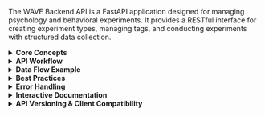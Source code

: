 The WAVE Backend API is a FastAPI application designed for managing psychology and behavioral experiments. It provides a RESTful interface for creating experiment types, managing tags, and conducting experiments with structured data collection.

<details>
<summary><strong>Core Concepts</strong></summary>

### 1. Experiment Types
Experiment types define the structure and schema for different kinds of experiments. They act as templates that specify:
- What kind of data will be collected
- The database schema for storing results
- Metadata about the experiment methodology

### 2. Tags
Tags are used to categorize and organize experiments. They enable:
- Filtering experiments by research area (e.g., "cognitive", "memory", "attention")
- Grouping related experiments across different types
- Searchable metadata for data analysis

### 3. Experiments
Experiments are individual instances or runs of a specific experiment type. Each experiment:
- References an experiment type (defines the structure)
- Contains participant information
- Stores experimental data and results
- Can be tagged for organization

</details>

<details>
<summary><strong>API Workflow</strong></summary>

### Step 1: Create Experiment Types (Required First)

Before creating experiments, you must define the experiment types that will be used.

**POST `/api/v1/experiment-types/`**

```json
{
  "name": "cognitive_assessment",
  "description": "Cognitive performance evaluation with reaction time measurements",
  "table_name": "cognitive_test_data",
  "schema_definition": {
    "reaction_time": "FLOAT",
    "accuracy": "FLOAT", 
    "difficulty_level": "INTEGER",
    "stimulus_type": "STRING"
  }
}
```

The `schema_definition` field allows you to specify additional columns that will be created for storing experiment-specific data.

**Supported Column Types:**
- `INTEGER` - Whole numbers
- `FLOAT` - Decimal numbers  
- `STRING` - Text (up to 255 characters)
- `TEXT` - Long text
- `BOOLEAN` - True/false values
- `DATETIME` - Date and time values
- `JSON` - JSON objects

**Note:** When you create an experiment type, a dedicated database table is automatically created with your custom columns plus these required columns: `id`, `experiment_uuid`, `participant_id`, `created_at`, `updated_at`.

### Step 2: Create Tags (Optional)

Create tags to categorize your experiments. This step is optional but recommended for organization.

**POST `/api/v1/tags/`**

```json
{
  "name": "cognitive",
  "description": "Cognitive performance and mental processing experiments"
}
```

Common tag examples:
- `cognitive` - Mental processing experiments
- `memory` - Memory-related studies
- `attention` - Attention and focus studies
- `behavioral` - Behavioral response experiments
- `visual` - Visual perception studies
- `audio` - Auditory processing experiments

### Step 3: Create Experiments

Once you have experiment types defined, you can create individual experiment instances.

**POST `/api/v1/experiments/`**

```json
{
  "experiment_type_id": 1,
  "description": "Cognitive assessment with visual stimuli for participant 001",
  "tags": ["cognitive", "visual", "attention"],
  "additional_data": {
    "session_duration": 30,
    "difficulty_level": 2,
    "baseline_score": 85,
    "notes": "First session, participant was alert and cooperative"
  }
}
```

### Step 4: Add Experiment Data

Once you have created experiments, you can add actual data rows to the experiment's custom table.

**POST `/api/v1/experiment-data/{experiment_id}/data/`**

```json
{
  "participant_id": "SUBJ-2024-001",
  "data": {
    "reaction_time": 1.23,
    "accuracy": 0.85,
    "difficulty_level": 2,
    "stimulus_type": "visual"
  }
}
```

**Response:**
```json
{
  "id": 1,
  "experiment_uuid": "550e8400-e29b-41d4-a716-446655440000",
  "participant_id": "SUBJ-2024-001",
  "created_at": "2024-01-15T10:30:00Z",
  "updated_at": "2024-01-15T10:30:00Z",
  "reaction_time": 1.23,
  "accuracy": 0.85,
  "difficulty_level": 2,
  "stimulus_type": "visual"
}
```

**Get Experiment Data**

**GET `/api/v1/experiment-data/{experiment_id}/data/`**

Supports filtering by:
- `participant_id` - Filter by participant  
- `created_after` - Filter by creation date (after)
- `created_before` - Filter by creation date (before)
- `limit` and `offset` - Pagination

**Response:**
```json
[
  {
    "id": 1,
    "experiment_uuid": "550e8400-e29b-41d4-a716-446655440000",
    "participant_id": "SUBJ-2024-001",
    "created_at": "2024-01-15T10:30:00Z",
    "updated_at": "2024-01-15T10:30:00Z",
    "reaction_time": 1.23,
    "accuracy": 0.85,
    "difficulty_level": 2,
    "stimulus_type": "visual"
  },
  {
    "id": 2,
    "experiment_uuid": "550e8400-e29b-41d4-a716-446655440000",
    "participant_id": "SUBJ-2024-002",
    "created_at": "2024-01-15T11:45:00Z",
    "updated_at": "2024-01-15T11:45:00Z",
    "reaction_time": 1.45,
    "accuracy": 0.92,
    "difficulty_level": 3,
    "stimulus_type": "audio"
  }
]
```

**Update Experiment Data**

**PUT `/api/v1/experiment-data/{experiment_id}/data/row/{row_id}`**

```json
{
  "participant_id": "SUBJ-2024-001",
  "data": {
    "reaction_time": 1.45,
    "accuracy": 0.90
  }
}
```

**Response:**
```json
{
  "id": 1,
  "experiment_uuid": "550e8400-e29b-41d4-a716-446655440000",
  "participant_id": "SUBJ-2024-001",
  "created_at": "2024-01-15T10:30:00Z",
  "updated_at": "2024-01-15T14:22:00Z",
  "reaction_time": 1.45,
  "accuracy": 0.90,
  "difficulty_level": 2,
  "stimulus_type": "visual"
}
```

**Query Experiment Data**

**POST `/api/v1/experiment-data/{experiment_id}/data/query`**

```json
{
  "participant_id": "SUBJ-2024-001",
  "filters": {
    "difficulty_level": 2,
    "accuracy": 0.85
  },
  "created_after": "2024-01-01T00:00:00",
  "limit": 100,
  "offset": 0
}
```

### Step 5: Search and Query Data

The API provides powerful search capabilities to find experiments, data, and metadata across your research database.

#### Basic Experiment Queries
**GET `/api/v1/experiments/`**

Supports filtering by:
- `experiment_type_id` - Filter by experiment type
- `participant_id` - Filter by participant
- `tags` - Filter by tags
- `skip` and `limit` - Pagination

Example: `GET /api/v1/experiments/?tags=cognitive&tags=memory&limit=50`

#### Advanced Search Capabilities

##### Search Experiments by Tags
**POST `/api/v1/search/experiments/by-tags`**

Find experiments based on tag criteria with flexible matching:

```json
{
  "tags": ["cognitive", "memory"],
  "match_all": true,
  "created_after": "2024-01-01T00:00:00Z",
  "skip": 0,
  "limit": 100
}
```

- `match_all: true` - Experiments must have ALL specified tags
- `match_all: false` - Experiments must have ANY of the specified tags

##### Search Experiment Types by Description
**POST `/api/v1/search/experiment-types/by-description`**

Find experiment types using text search in names and descriptions:

```json
{
  "search_text": "reaction time",
  "created_after": "2024-01-01T00:00:00Z",
  "skip": 0,
  "limit": 100
}
```

##### Search Tags by Name
**POST `/api/v1/search/tags/by-name`**

Find tags by searching names and descriptions:

```json
{
  "search_text": "cognitive",
  "skip": 0,
  "limit": 100
}
```

##### Search Experiments Within Type
**POST `/api/v1/search/experiments/by-description-and-type`**

Search experiment descriptions within a specific experiment type:

```json
{
  "experiment_type_id": 1,
  "search_text": "visual stimuli",
  "skip": 0,
  "limit": 100
}
```

##### Advanced Multi-Criteria Search
**POST `/api/v1/search/experiments/advanced`**

Combine multiple search criteria:

```json
{
  "search_text": "reaction time",
  "tags": ["cognitive", "visual"],
  "match_all_tags": false,
  "experiment_type_id": 1,
  "created_after": "2024-01-01T00:00:00Z",
  "skip": 0,
  "limit": 100
}
```

##### Get Experiment Data by Tags
**POST `/api/v1/search/experiment-data/by-tags`**

Retrieve all experiment data for experiments matching specific tags:

```json
{
  "tags": ["memory", "recall"],
  "match_all": true,
  "created_after": "2024-01-01T00:00:00Z",
  "skip": 0,
  "limit": 500
}
```

**Response includes:**
```json
{
  "data": [
    {
      "id": 1,
      "experiment_uuid": "550e8400-e29b-41d4-a716-446655440000",
      "participant_id": "SUBJ-2024-001",
      "reaction_time": 1.23,
      "accuracy": 0.85,
      "experiment_metadata": {
        "experiment_uuid": "550e8400-e29b-41d4-a716-446655440000",
        "experiment_description": "Cognitive assessment with visual stimuli",
        "experiment_type_name": "cognitive_assessment",
        "experiment_tags": ["cognitive", "memory"]
      }
    }
  ],
  "total_rows": 150,
  "total_experiments": 5,
  "experiment_info": {
    "550e8400-e29b-41d4-a716-446655440000": {
      "description": "Cognitive assessment with visual stimuli",
      "type_name": "cognitive_assessment",
      "tags": ["cognitive", "memory"],
      "data_count": 30
    }
  },
  "pagination": {
    "skip": 0,
    "limit": 500,
    "total": 150
  }
}
```

#### Individual Experiment Management

##### Get Specific Experiment
**GET `/api/v1/experiments/{experiment_uuid}`**

##### Get Experiment Schema Information
**GET `/api/v1/experiments/{experiment_uuid}/columns`**

Returns the database schema for the experiment, including both base columns and any custom columns defined in the experiment type.

#### Search Features

All search endpoints support:
- **Date filtering**: `created_after` and `created_before` parameters
- **Pagination**: `skip` and `limit` parameters  
- **Case-insensitive text search**: Partial matching in descriptions and names
- **Data isolation**: Results are properly isolated between experiments
- **Rich metadata**: Search results include experiment context and metadata

</details>

<details>
<summary><strong>Data Flow Example</strong></summary>

Here's a complete workflow for a memory study:

1. **Create Experiment Type:**
   ```json
   {
     "name": "word_recall_test",
     "description": "Memory test using word list recall",
     "table_name": "word_recall_data",
     "schema_definition": {
       "word_list_length": "INTEGER",
       "recall_accuracy": "FLOAT",
       "recall_time": "FLOAT",
       "strategy_used": "STRING"
     }
   }
   ```

2. **Create Tags:**
   ```json
   [
     {"name": "memory", "description": "Memory-related experiments"},
     {"name": "recall", "description": "Recall-based memory tests"},
     {"name": "verbal", "description": "Verbal/language-based tasks"}
   ]
   ```

3. **Create Experiments:**
   ```json
   {
     "experiment_type_id": 1,
     "description": "Word recall test - 20 word list",
     "tags": ["memory", "recall", "verbal"],
     "additional_data": {
       "word_list_length": 20,
       "session_time": "morning",
       "participant_age": 25,
       "notes": "Participant used visualization strategy"
     }
   }
   ```

4. **Add Experiment Data:**
   ```json
   {
     "participant_id": "MEM-STUDY-001",
     "data": {
       "word_list_length": 20,
       "recall_accuracy": 0.75,
       "recall_time": 45.2,
       "strategy_used": "visualization"
     }
   }
   ```

5. **Query and Search Results:**
   - **Basic queries:**
     - Get all memory experiments: `GET /api/v1/experiments/?tags=memory`
     - Get specific participant data: `GET /api/v1/experiments/?participant_id=MEM-STUDY-001`
     - Get experiment data: `GET /api/v1/experiment-data/{experiment_id}/data/?participant_id=MEM-STUDY-001`
     - Query data with filters: `POST /api/v1/experiment-data/{experiment_id}/data/query` with custom filters
     - Get schema info: `GET /api/v1/experiments/{uuid}/columns`
   
   - **Advanced search:**
     - Find all memory-related experiments: `POST /api/v1/search/experiments/by-tags` with `{"tags": ["memory"]}`
     - Search for recall experiments: `POST /api/v1/search/experiment-types/by-description` with `{"search_text": "recall"}`
     - Get combined data from all memory experiments: `POST /api/v1/search/experiment-data/by-tags` with `{"tags": ["memory"]}`
     - Search within word recall experiments: `POST /api/v1/search/experiments/by-description-and-type` with `{"experiment_type_id": 1, "search_text": "20 word"}`

</details>

<details>
<summary><strong>Best Practices</strong></summary>

### Naming Conventions
- **Experiment Types**: Use descriptive names like `cognitive_assessment`, `memory_recall_test`
- **Participant IDs**: Use consistent formats like `SUBJ-2024-001`, `PART-COGNITIVE-123`
- **Tags**: Use lowercase, single words when possible (`memory`, `cognitive`, `visual`)

### Data Organization
- Plan your experiment types before starting data collection
- Use tags consistently across experiments for better filtering
- Include meaningful descriptions for both experiments and experiment types
- Store metadata in `additional_data` for flexibility

### Schema Design
- Define custom columns in experiment type `schema_definition` for structured data
- Use appropriate data types: `INTEGER`, `FLOAT`, `STRING`, `TEXT`, `BOOLEAN`, `DATETIME`, `JSON`
- Consider what data you'll need for analysis when designing schemas
- Remember that each experiment type gets its own dedicated table for data storage
- Always include participant_id when adding data rows - it's required for all experiment data

</details>

<details>
<summary><strong>Error Handling</strong></summary>

The API returns standard HTTP status codes:
- `200` - Success
- `400` - Bad Request (validation errors, missing required fields)
- `404` - Not Found (experiment, experiment type, or tag doesn't exist)
- `500` - Internal Server Error

Common validation errors:
- Missing required fields
- Invalid `experiment_type_id` (must reference existing experiment type)
- Invalid data types in request body
- Duplicate names (experiment types and tags must be unique)

</details>

<details>
<summary><strong>Interactive Documentation</strong></summary>

**Available Documentation Endpoints:**
- `/docs` - Interactive Swagger UI
- `/redoc` - Alternative ReDoc interface
- `/openapi.json` - OpenAPI specification

The Swagger UI provides:
- Interactive forms with example data
- Real-time API testing
- Schema validation
- Response examples

Use the interactive documentation to explore the API and test endpoints with sample data.

</details>

<details>
<summary><strong>API Versioning & Client Compatibility</strong></summary>

The WAVE Backend API implements automatic version compatibility checking between client libraries and the server. This ensures smooth operation across different client and server versions while providing warnings for potential incompatibilities.

### How Versioning Works

**1. Version Headers**
- **Client Request**: Include `X-WAVE-Client-Version` header with your client library version
- **Server Response**: All responses include `X-WAVE-API-Version` header with current API version
- **Example**: `X-WAVE-Client-Version: 1.0.0` → Server responds with `X-WAVE-API-Version: 1.0.1`

**2. Compatibility Rules (Semantic Versioning)**
- ✅ **Compatible**: Same major version (1.0.0 ↔ 1.5.0)
- ❌ **Incompatible**: Different major versions (1.0.0 ↔ 2.0.0)
- **Forward Compatible**: Older clients work with newer API minor/patch versions
- **Backward Compatible**: Newer minor/patch versions work with older APIs

**3. Non-Blocking Warnings**
- Incompatible versions generate server-side log warnings
- Requests are never blocked due to version mismatches
- Graceful degradation ensures continued operation

### Version Information Endpoint

**GET `/version`**

Get detailed version compatibility information:

```bash
curl -H "X-WAVE-Client-Version: 1.0.0" http://localhost:8000/version
```

**Response (Compatible Versions):**
```json
{
  "api_version": "1.0.1",
  "client_version": "1.0.0",
  "compatible": true,
  "compatibility_rule": "Semantic versioning: same major version = compatible"
}
```

**Response (Incompatible Versions):**
```json
{
  "api_version": "2.0.0",
  "client_version": "1.0.0",
  "compatible": false,
  "compatibility_rule": "Semantic versioning: same major version = compatible",
  "warning": "Major version mismatch: Client v1.0.0 may not be compatible with API v2.0.0. Consider upgrading your client library."
}
```

**Response (No Client Version Header):**
```json
{
  "api_version": "1.0.0",
  "client_version": null,
  "compatibility_rule": "Semantic versioning: same major version = compatible",
  "message": "No client version provided. Add X-WAVE-Client-Version header for compatibility checking."
}
```

### Client Implementation Examples

**Python (requests library):**
```python
import requests

headers = {"X-WAVE-Client-Version": "1.0.0"}
response = requests.get("http://localhost:8000/api/v1/experiments/", headers=headers)

# Check API version in response
api_version = response.headers.get("X-WAVE-API-Version")
print(f"API Version: {api_version}")
```

**JavaScript (fetch API):**
```javascript
const headers = {
  "X-WAVE-Client-Version": "1.0.0",
  "Content-Type": "application/json"
};

fetch("http://localhost:8000/api/v1/experiments/", { headers })
  .then(response => {
    console.log("API Version:", response.headers.get("X-WAVE-API-Version"));
    return response.json();
  });
```

**cURL:**
```bash
curl -H "X-WAVE-Client-Version: 1.0.0" \
     -H "Content-Type: application/json" \
     http://localhost:8000/api/v1/experiments/
```

### Version Compatibility Matrix

| Client Version | API Version | Compatible | Notes                    |
| -------------- | ----------- | ---------- | ------------------------ |
| 1.0.0          | 1.0.0       | ✅          | Exact match              |
| 1.0.0          | 1.0.1       | ✅          | Patch update             |
| 1.0.0          | 1.1.0       | ✅          | Minor update             |
| 1.2.0          | 1.0.0       | ✅          | Client ahead (minor)     |
| 1.0.0          | 2.0.0       | ❌          | Major version difference |
| 2.1.0          | 1.9.0       | ❌          | Different major versions |

### CORS Support

The versioning headers are automatically exposed for browser-based clients:
- `Access-Control-Expose-Headers` includes `X-WAVE-API-Version`
- Cross-origin requests can access version information
- No additional CORS configuration needed

### Monitoring & Logging

**Server-side logging automatically tracks:**
- Version compatibility status for all requests
- Client library adoption across your user base
- Potential compatibility issues before they become problems

**Log Examples:**
```
INFO: Compatible versions: Client v1.0.0, API v1.0.1
WARNING: Version compatibility: Major version mismatch: Client v1.0.0 may not be compatible with API v2.0.0...
DEBUG: User agent: wave-python-client/1.0.0
```

</details>